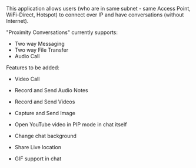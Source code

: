 This application allows users (who are in same subnet - same Access Point, WiFi-Direct, Hotspot) to connect over IP  and have conversations (without Internet).

"Proximity Conversations" currently supports:
- Two way Messaging
- Two way File Transfer
- Audio Call

Features to be added:
- Video Call
  
- Record and Send Audio Notes
- Record and Send Videos
- Capture and Send Image
  
- Open YouTube video in PIP mode in chat itself
- Change chat background
- Share Live location
- GIF support in chat
